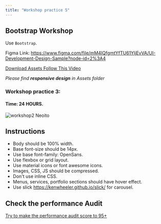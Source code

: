 ```yaml
---
title: "Workshop practice 5"
---
```


## Bootstrap Workshop

Use `Bootstrap`.

Figma Link: https://www.figma.com/file/mM4IQfgmtYfTU61YljEvVA/UI-Development-Design-Sample?node-id=2%3A4

[Download Assets Follow This Video](https://www.youtube.com/watch?v=NpzL1MONwaw)

*Please find __responsive design__ in Assets folder*

### Workshop practice 3: 
#### Time: 24 HOURS.

![workshop2 Neoito](/workshop5.png)

## Instructions 
* Body should be 100% width.
* Base font-size should be 14px.
* Use base font-family: OpenSans.
* Use flexbox or grid layout.
* Use material icons or font awesome icons.
* Images, CSS, JS should be compressed.
* Don't use inline CSS.
* Menus, services, portfolio sections should have hover effect.
* Use slick https://kenwheeler.github.io/slick/ for carousel.

## Check the performance Audit
[Try to make the performance audit score to 95+](https://developers.google.com/web/tools/lighthouse/)
